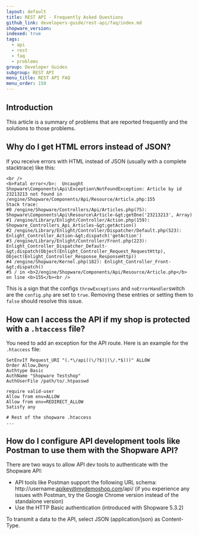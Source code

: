 ```yaml
---
layout: default
title: REST API - Frequently Asked Questions
github_link: developers-guide/rest-api/faq/index.md
shopware_version: 
indexed: true
tags:
  - api
  - rest
  - faq
  - problems
group: Developer Guides
subgroup: REST API
menu_title: REST API FAQ
menu_order: 150
---
```


<div class="toc-list"></div>

## Introduction
This article is a summary of problems that are reported frequently and the solutions to those problems. 

## Why do I get HTML errors instead of JSON?
If you receive errors with HTML instead of JSON (usually with a complete stacktrace) like this:

```
<br />
<b>Fatal error</b>:  Uncaught Shopware\Components\Api\Exception\NotFoundException: Article by id 23213213 not found in /engine/Shopware/Components/Api/Resource/Article.php:155
Stack trace:
#0 /engine/Shopware/Controllers/Api/Articles.php(75): Shopware\Components\Api\Resource\Article-&gt;getOne('23213213', Array)
#1 /engine/Library/Enlight/Controller/Action.php(159): Shopware_Controllers_Api_Articles-&gt;getAction()
#2 /engine/Library/Enlight/Controller/Dispatcher/Default.php(523): Enlight_Controller_Action-&gt;dispatch('getAction')
#3 /engine/Library/Enlight/Controller/Front.php(223): Enlight_Controller_Dispatcher_Default-&gt;dispatch(Object(Enlight_Controller_Request_RequestHttp), Object(Enlight_Controller_Response_ResponseHttp))
#4 /engine/Shopware/Kernel.php(182): Enlight_Controller_Front-&gt;dispatch()
#5 / in <b>2/engine/Shopware/Components/Api/Resource/Article.php</b> on line <b>155</b><br />
```
This is a sign that the configs `throwExceptions` and `noErrorHandler`switch are the `config.php` are set to `true`. Removing these entries or setting them to `false` should resolve this issue. 

## How can I access the API if my shop is protected with a `.htaccess` file?
You need to add an exception for the API route. Here is an example for the `.htaccess` file:
```
SetEnvIf Request_URI "(.*\/api((\/?$)|(\/.*$)))" ALLOW
Order Allow,Deny
Authtype Basic
AuthName "Shopware Testshop"
AuthUserFile /path/to/.htpasswd

require valid-user
Allow from env=ALLOW
Allow from env=REDIRECT_ALLOW
Satisfy any

# Rest of the shopware .htaccess
...

```

## How do I configure API development tools like Postman to use them with the Shopware API?

There are two ways to allow API dev tools to authenticate with the Shopware API:

* API tools like Postman support the following URL schema: 
http://username:apikey@mydemoshop.com/api/ (if you experience any issues with
Postman, try the Google Chrome version instead of the standalone version)
* Use the HTTP Basic authentication (introduced with Shopware 5.3.2)

To transmit a data to the API, select JSON (application/json) as Content-Type.
